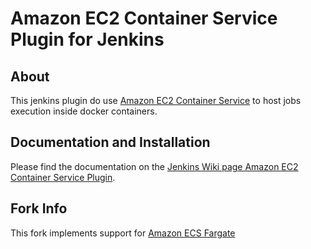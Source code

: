 # Amazon EC2 Container Service Plugin for Jenkins

## About

This jenkins plugin do use [Amazon EC2 Container Service](http://docs.aws.amazon.com/AmazonECS/latest/developerguide/Welcome.html) to host jobs execution inside docker containers.

## Documentation and Installation

Please find the documentation on the [Jenkins Wiki page Amazon EC2 Container Service Plugin](https://wiki.jenkins-ci.org/display/JENKINS/Amazon+EC2+Container+Service+Plugin).

## Fork Info

This fork implements support for [Amazon ECS Fargate](https://aws.amazon.com/fargate/)
